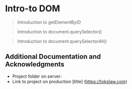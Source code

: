 # Intro-to DOM
> Introduction to getElementByID

> Introduction to document.querySelector()

> Introduction to document.querySelectorAll()



## Additional Documentation and Acknowledgments
- Project folder on server:
- Link to project on production [title] (https://tokslaw.com)




